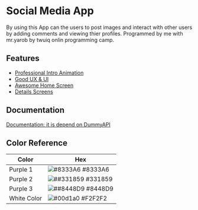 
# Social Media App

By using this App  can the users to post images and interact with other users by adding comments and viewing thier profiles. Programmed by me with mr.yarob by twuiq onlin programming camp.


## Features

 - [Professional Intro Animation ](https://a.top4top.io/m_2200qkasp1.mov)
 - [Good UX & UI ](https://k.top4top.io/m_2200txkwv1.mov)
 - [Awesome Home Screen ](https://i.top4top.io/p_22007r82i1.png)
 - [ Details Screens ](https://j.top4top.io/p_2200nittb2.png)


## Documentation

[Documentation:  it is depend on DummyAPI ](https://dummyapi.io/account)

## Color Reference

| Color             | Hex                                                                |
| ----------------- | ------------------------------------------------------------------ |
| Purple 1 | ![#8333A6](https://via.placeholder.com/10/8333A6?text=+) #8333A6 |
| Purple 2 | ![##331859](https://via.placeholder.com/10/331859?text=+) #331859 |
| Purple 3 | ![##8448D9](https://via.placeholder.com/10/8448D9?text=+) #8448D9 |
| White Color | ![#00d1a0](https://via.placeholder.com/10/?text=+) #F2F2F2 |

